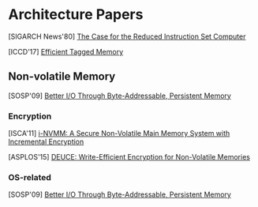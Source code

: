 # Architecture Papers

[SIGARCH News'80] [The Case for the Reduced Instruction Set
Computer](https://www.cs.utexas.edu/users/fussell/courses/cs352h/papers/risc.pdf)

[ICCD'17] [Efficient Tagged
Memory](https://ieeexplore.ieee.org/document/8119285)


## Non-volatile Memory

[SOSP'09] [Better I/O Through Byte-Addressable, Persistent
Memory](https://www.microsoft.com/en-us/research/wp-content/uploads/2016/02/BPFS.pdf)

### Encryption
[ISCA'11] [i-NVMM: A Secure Non-Volatile Main Memory System with
Incremental Encryption](https://ieeexplore.ieee.org/document/6307756)

[ASPLOS'15] [DEUCE: Write-Efficient Encryption for Non-Volatile
Memories](https://courses.engr.illinois.edu/ece598ms/sp2018/papers/paper142.pdf)

### OS-related
[SOSP'09] [Better I/O Through Byte-Addressable, Persistent
Memory](https://www.microsoft.com/en-us/research/wp-content/uploads/2016/02/BPFS.pdf)
